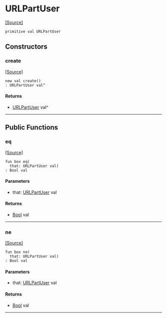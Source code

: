 # URLPartUser
<span class="source-link">[[Source]](src/http/url_encode.md#L1)</span>
```pony
primitive val URLPartUser
```

## Constructors

### create
<span class="source-link">[[Source]](src/http/url_encode.md#L1)</span>


```pony
new val create()
: URLPartUser val^
```

#### Returns

* [URLPartUser](http-URLPartUser.md) val^

---

## Public Functions

### eq
<span class="source-link">[[Source]](src/http/url_encode.md#L2)</span>


```pony
fun box eq(
  that: URLPartUser val)
: Bool val
```
#### Parameters

*   that: [URLPartUser](http-URLPartUser.md) val

#### Returns

* [Bool](builtin-Bool.md) val

---

### ne
<span class="source-link">[[Source]](src/http/url_encode.md#L2)</span>


```pony
fun box ne(
  that: URLPartUser val)
: Bool val
```
#### Parameters

*   that: [URLPartUser](http-URLPartUser.md) val

#### Returns

* [Bool](builtin-Bool.md) val

---

